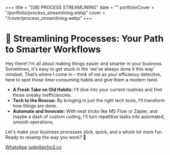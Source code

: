 +++
title = "[08] PROCESS STREAMLINING"
date = ""
portfolioCover = "/portfolio/process_streamlining.webp"
cover = "/cover/process_streamlining.webp"
+++
# 🔄 Streamlining Processes: Your Path to Smarter Workflows

Hey there! I'm all about making things easier and smarter in your business. Sometimes, it's easy to get stuck in the 'we've always done it this way' mindset. That’s where I come in – think of me as your efficiency detective, here to spot those time-consuming habits and give them a modern twist.

- **A Fresh Take on Old Habits:** I'll dive into your current routines and find those sneaky inefficiencies.
- **Tech to the Rescue:** By bringing in just the right tech tools, I'll transform how things are done.
- **Automate and Innovate:** With neat tricks like MS Flow or Zapier, and maybe a dash of custom coding, I’ll turn repetitive tasks into automated, smooth operations.

Let's make your business processes slick, quick, and a whole lot more fun. Ready to revamp the way you work? 🚀

[WhatsApp](https://wa.me/447413678040)
[jude@echo3.co](mailto:jude@echo3.co)
